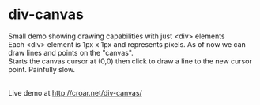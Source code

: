 # div-canvas
Small demo showing drawing capabilities with just &lt;div> elements<br>
Each &lt;div> element is 1px x 1px and represents pixels. As of now we can draw lines and points on the "canvas".<br>
Starts the canvas cursor at (0,0) then click to draw a line to the new cursor point. Painfully slow.<br><br>

Live demo at http://croar.net/div-canvas/ 
